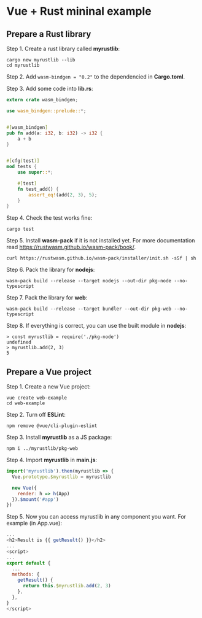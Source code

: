 # Vue + Rust mininal example


## Prepare a Rust library

Step 1. Create a rust library called **myrustlib**:
```
cargo new myrustlib --lib
cd myrustlib
```

Step 2. Add `wasm-bindgen = "0.2"` to the dependencied in **Cargo.toml**.

Step 3. Add some code into **lib.rs**:
```rust
extern crate wasm_bindgen;

use wasm_bindgen::prelude::*;


#[wasm_bindgen]
pub fn add(a: i32, b: i32) -> i32 {
    a + b
}


#[cfg(test)]
mod tests {
    use super::*;

    #[test]
    fn test_add() {
        assert_eq!(add(2, 3), 5);
    }
}
```

Step 4. Check the test works fine:
```
cargo test
```

Step 5. Install **wasm-pack** if it is not installed yet. For more documentation read https://rustwasm.github.io/wasm-pack/book/.
```
curl https://rustwasm.github.io/wasm-pack/installer/init.sh -sSf | sh
```

Step 6. Pack the library for **nodejs**:
```
wasm-pack build --release --target nodejs --out-dir pkg-node --no-typescript
```

Step 7. Pack the library for **web**:
```
wasm-pack build --release --target bundler --out-dir pkg-web --no-typescript
```

Step 8. If everything is correct, you can use the built module in **nodejs**:
```
> const myrustlib = require('./pkg-node')
undefined
> myrustlib.add(2, 3)
5
```


## Prepare a Vue project

Step 1. Create a new Vue project:
```
vue create web-example
cd web-example
```

Step 2. Turn off **ESLint**:
```
npm remove @vue/cli-plugin-eslint
```

Step 3. Install **myrustlib** as a JS package:
```
npm i ../myrustlib/pkg-web
```

Step 4. Import **myrustlib** in **main.js**:
```js
import('myrustlib').then(myrustlib => {
  Vue.prototype.$myrustlib = myrustlib

  new Vue({
    render: h => h(App)
  }).$mount('#app')
})
```

Step 5. Now you can access myrustlib in any component you want. For example (in App.vue):
```js
...
<h2>Result is {{ getResult() }}</h2>
...
<script>
...
export default {
  ...
  methods: {
    getResult() {
      return this.$myrustlib.add(2, 3)
    },
  },
}
</script>
```

